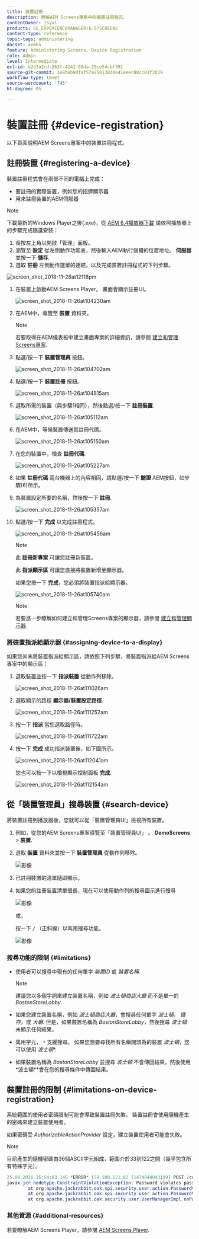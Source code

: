 ```yaml
---
title: 裝置註冊
description: 瞭解AEM Screens專案中的裝置註冊程式。
contentOwner: jsyal
products: SG_EXPERIENCEMANAGER/6.5/SCREENS
content-type: reference
topic-tags: administering
docset: aem65
feature: Administering Screens, Device Registration
role: Admin
level: Intermediate
exl-id: b2d3a2cd-263f-4142-80da-29ce54cbf391
source-git-commit: 1e8beb9dfaf579250138d4a41eeec88cc81f2d39
workflow-type: tm+mt
source-wordcount: '745'
ht-degree: 0%

---
```


# 裝置註冊 {#device-registration}

以下頁面說明AEM Screens專案中的裝置註冊程式。

## 註冊裝置 {#registering-a-device}

裝置註冊程式會在兩部不同的電腦上完成：

* 要註冊的實際裝置，例如您的招牌顯示器
* 用來註冊裝置的AEM伺服器

>[!NOTE]
>
>下載最新的Windows Player之後(*.exe*)，從 [AEM 6.4播放器下載](https://download.macromedia.com/screens/) 請依照播放器上的步驟完成隨選安裝：
>
>1. 長按左上角以開啟「管理」面板。
>1. 瀏覽至 **設定** 從左側動作功能表，然後輸入AEM執行個體的位置地址。 **伺服器** 並按一下 **儲存**.
>1. 選取 **註冊** 左側動作選單的連結，以及完成裝置註冊程式的下列步驟。
>

![screen_shot_2018-11-26at12118pm](assets/screen_shot_2018-11-26at12118pm.png)

1. 在裝置上啟動AEM Screens Player。 畫面會顯示註冊UI。

   ![screen_shot_2018-11-26at104230am](assets/screen_shot_2018-11-26at104230am.png)

1. 在AEM中，導覽至 **裝置** 資料夾。

   >[!NOTE]
   >
   >若要取得在AEM儀表板中建立畫面專案的詳細資訊，請參閱 [建立和管理Screens專案](creating-a-screens-project.md).

1. 點選/按一下 **裝置管理員** 按鈕。

   ![screen_shot_2018-11-26at104702am](assets/screen_shot_2018-11-26at104702am.png)

1. 點選/按一下 **裝置註冊** 按鈕。

   ![screen_shot_2018-11-26at104815am](assets/screen_shot_2018-11-26at104815am.png)

1. 選取所需的裝置（與步驟1相同），然後點選/按一下 **註冊裝置**.

   ![screen_shot_2018-11-26at105112am](assets/screen_shot_2018-11-26at105112am.png)

1. 在AEM中，等候裝置傳送其註冊代碼。

   ![screen_shot_2018-11-26at105150am](assets/screen_shot_2018-11-26at105150am.png)

1. 在您的裝置中，檢查 **註冊代碼**.

   ![screen_shot_2018-11-26at105227am](assets/screen_shot_2018-11-26at105227am.png)

1. 如果 **註冊代碼** 兩台機器上的內容相同，請點選/按一下 **驗證** AEM按鈕，如步驟(6)所示。
1. 為裝置設定所要的名稱，然後按一下 **註冊**.

   ![screen_shot_2018-11-26at105357am](assets/screen_shot_2018-11-26at105357am.png)

1. 點選/按一下 **完成** 以完成註冊程式。

   ![screen_shot_2018-11-26at105456am](assets/screen_shot_2018-11-26at105456am.png)

   >[!NOTE]
   >
   >此 **註冊新專案** 可讓您註冊新裝置。
   >
   >此 **指派顯示區** 可讓您直接將裝置新增至顯示器。

   如果您按一下 **完成**，您必須將裝置指派給顯示器。

   ![screen_shot_2018-11-26at105740am](assets/screen_shot_2018-11-26at105740am.png)

   >[!NOTE]
   >
   >若要進一步瞭解如何建立和管理Screens專案的顯示器，請參閱 [建立和管理顯示器](managing-displays.md).

### 將裝置指派給顯示器 {#assigning-device-to-a-display}

如果您尚未將裝置指派給顯示區，請依照下列步驟，將裝置指派給AEM Screens專案中的顯示區：

1. 選取裝置並按一下 **指派裝置** 從動作列移除。

   ![screen_shot_2018-11-26at111026am](assets/screen_shot_2018-11-26at111026am.png)

1. 選取顯示的路徑 **顯示器/裝置設定路徑**.

   ![screen_shot_2018-11-26at111252am](assets/screen_shot_2018-11-26at111252am.png)

1. 按一下 **指派** 當您選取路徑時。

   ![screen_shot_2018-11-26at111722am](assets/screen_shot_2018-11-26at111722am.png)

1. 按一下 **完成** 成功指派裝置後，如下圖所示。

   ![screen_shot_2018-11-26at112041am](assets/screen_shot_2018-11-26at112041am.png)

   您也可以按一下以檢視顯示控制面板 **完成**.

   ![screen_shot_2018-11-26at112154am](assets/screen_shot_2018-11-26at112154am.png)

## 從「裝置管理員」搜尋裝置 {#search-device}

將裝置註冊到播放器後，您就可以從「裝置管理員UI」檢視所有裝置。

1. 例如，從您的AEM Screens專案導覽至「裝置管理員UI」 。 **DemoScreens** > **裝置**.

1. 選取 **裝置** 資料夾並按一下 **裝置管理員** 從動作列移除。

   ![影像](/help/user-guide/assets/device-manager/device-manager-1.png)

1. 已註冊裝置的清單隨即顯示。

1. 如果您的註冊裝置清單很長，現在可以使用動作列的搜尋圖示進行搜尋

   ![影像](/help/user-guide/assets/device-manager/device-manager-2.png)

   或，

   按一下 `/` （正斜線）以叫用搜尋功能。

   ![影像](/help/user-guide/assets/device-manager/device-manager-3.png)


### 搜尋功能的限制 {#limitations}

* 使用者可以搜尋中現有的任何單字 *裝置ID* 或 *裝置名稱*.

  >[!NOTE]
  >建議您以多個字詞來建立裝置名稱，例如 *波士頓商店大廳* 而不是單一的 *BostonStoreLobby*.

* 如果您建立裝置名稱，例如 *波士頓商店大廳*，會搜尋任何單字 *波士頓*， *儲存*，或 *大廳*. 但是，如果裝置名稱為 *BostonStoreLobby*，然後搜尋 *波士頓* 未顯示任何結果。

* 萬用字元， `*` 支援搜尋。 如果您想要尋找所有名稱開頭為的裝置 *波士頓*，您可以使用 *波士頓**.

* 如果裝置名稱為 *BostonStoreLobby* 並搜尋 *波士頓* 不會傳回結果，然後使用 *波士頓**會在您的搜尋條件中傳回結果。

## 裝置註冊的限制 {#limitations-on-device-registration}

系統範圍的使用者密碼限制可能會導致裝置註冊失敗。 裝置註冊會使用隨機產生的密碼來建立裝置使用者。

如果密碼受 *AuthorizableActionProvider* 設定，建立裝置使用者可能會失敗。

>[!NOTE]
>
>目前產生的隨機密碼由36個ASCII字元組成，範圍介於33到122之間（幾乎包含所有特殊字元）。

```java
25.09.2016 16:54:03.140 *ERROR* [59.100.121.82 [1474844043109] POST /content/screens/svc/registration HTTP/1.1] com.adobe.cq.screens.device.registration.impl.RegistrationServlet Error during device registration
javax.jcr.nodetype.ConstraintViolationException: Password violates password constraint (^(?=.*\d).{7,9}$).
        at org.apache.jackrabbit.oak.spi.security.user.action.PasswordValidationAction.validatePassword(PasswordValidationAction.java:105)
        at org.apache.jackrabbit.oak.spi.security.user.action.PasswordValidationAction.onPasswordChange(PasswordValidationAction.java:76)
        at org.apache.jackrabbit.oak.security.user.UserManagerImpl.onPasswordChange(UserManagerImpl.java:308)
```

### 其他資源 {#additional-resources}

若要瞭解AEM Screens Player，請參閱 [AEM Screens Player](working-with-screens-player.md).
